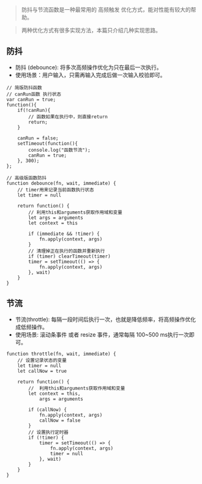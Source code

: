 > 防抖与节流函数是一种最常用的 高频触发 优化方式，能对性能有较大的帮助。

> 两种优化方式有很多实现方法，本篇只介绍几种实现思路。

## 防抖

* 防抖 (debounce): 将多次高频操作优化为只在最后一次执行。
* 使用场景：用户输入，只需再输入完成后做一次输入校验即可。

```
// 简版防抖函数
// canRun函数 执行状态
var canRun = true;
function(){
    if(!canRun){
        // 函数如果在执行中，则直接return
        return;
    }

    canRun = false;
    setTimeout(function(){
        console.log("函数节流");
        canRun = true;
    }, 300);
};
```

```
// 高级版函数防抖
function debounce(fn, wait, immediate) {
	// timer用来记录当前函数执行状态
    let timer = null

    return function() {
    	// 利用this和arguments获取作用域和变量
        let args = arguments
        let context = this

        if (immediate && !timer) {
            fn.apply(context, args)
        }
		// 清理掉正在执行的函数并重新执行
        if (timer) clearTimeout(timer)
        timer = setTimeout(() => {
            fn.apply(context, args)
        }, wait)
    }
}
```

## 节流
* 节流(throttle): 每隔一段时间后执行一次，也就是降低频率，将高频操作优化成低频操作。
* 使用场景: 滚动条事件 或者 resize 事件，通常每隔 100~500 ms执行一次即可。

```
function throttle(fn, wait, immediate) {
	// 设置记录状态的变量
    let timer = null
    let callNow = true
    
    return function() {
    	// 	利用this和arguments获取作用域和变量
        let context = this,
            args = arguments

        if (callNow) {
            fn.apply(context, args)
            callNow = false
        }
		// 设置执行定时器
        if (!timer) {
            timer = setTimeout(() => {
                fn.apply(context, args)
                timer = null
            }, wait)
        }
    }
}
```
